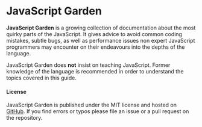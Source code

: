 # JavaScript Garden

**JavaScript Garden** is a growing collection of documentation about the most 
quirky parts of the JavaScript. It gives advice to avoid common coding
mistakes, subtle bugs, as well as performance issues non expert JavaScript
programmers may encounter on their endeavours into the depths of the language.

JavaScript Garden does **not** insist on teaching JavaScript. Former knowledge
of the language is recommended in order to understand the topics covered in this
guide.

#### License

JavaScript Garden is published under the MIT license and hosted on
[GitHub](https://github.com/BonsaiDen/JavaScript-Garden). If you find errors or
typos please file an issue or a pull request on the repository.

